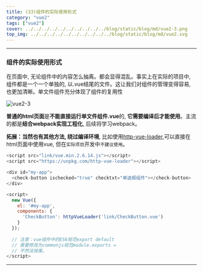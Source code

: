 ```yaml
---
title: (33)组件的实际使用形式
category: "vue2"
tags: ["vue2"]
cover: ../../../../../../../../../../blog/static/blog/md/vue2-3.png
top_img: ../../../../../../../../../../blog/static/blog/md/vue2.svg
---
```


***

### 组件的实际使用形式

在页面中, 无论组件中的内容怎么抽离。都会显得混乱。事实上在实际的项目中, 组件都是一个一个单独的, 以.vue结尾的文件。这让我们对组件的管理变得容易, 也更加清晰。单文件组件充分体现了组件的复用性

![vue2-3](../../../../../../../../../../blog/static/blog/md/vue2-3.png)

**普通的html页面**是**不能直接运行单文件组件.vue**的, **它需要编译后才能使用**。主流的都是**结合webpack实现工程化**, 后续将学习webpack。

**拓展：当然也有其他方法, 绕过编译环境**, 比如使用[http-vue-loader](https://github.com/FranckFreiburger/http-vue-loader),可以直接在html页面中使用vue, 但在`实际项目`开发中`不建议使用`。


```js vue2
<script src="link/vue.min.2.6.14.js"></script>
<script src="https://unpkg.com/http-vue-loader"></script>

<div id="my-app">
  <check-button ischecked="true" checktxt="单选框组件"></check-button>
</div>

<script>
  new Vue({
    el: '#my-app',
    components: {
      'CheckButton': httpVueLoader('link/CheckButton.vue')
    }
  });
  
  // 注意：vue组件中的ES6规范export default
  // 需要修改为commonjs规范module.exports =
  // 不然没效果。
</script>
```


***